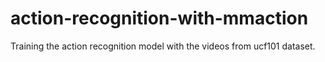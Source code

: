 # action-recognition-with-mmaction
Training the action recognition model with the videos from ucf101 dataset.
